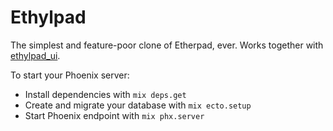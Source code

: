 # Ethylpad

The simplest and feature-poor clone of Etherpad, ever. Works together with [ethylpad_ui](https://github.com/xprazak2/ethylpad_ui).

To start your Phoenix server:

  * Install dependencies with `mix deps.get`
  * Create and migrate your database with `mix ecto.setup`
  * Start Phoenix endpoint with `mix phx.server`
